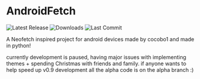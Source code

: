# AndroidFetch
![Latest Release](https://img.shields.io/github/v/release/FastCocobo/AndroidFetch?include_prereleases) ![Downloads](https://img.shields.io/github/downloads/FastCocobo/AndroidFetch/total) ![Last Commit](https://img.shields.io/github/last-commit/FastCocobo/AndroidFetch)

A Neofetch inspired project for android devices made by cocobo1 and made in python!

currently development is paused, having major issues with implementing themes + spending Christmas with friends and family. if anyone wants to help speed up v0.9 development all the alpha code is on the alpha branch :)